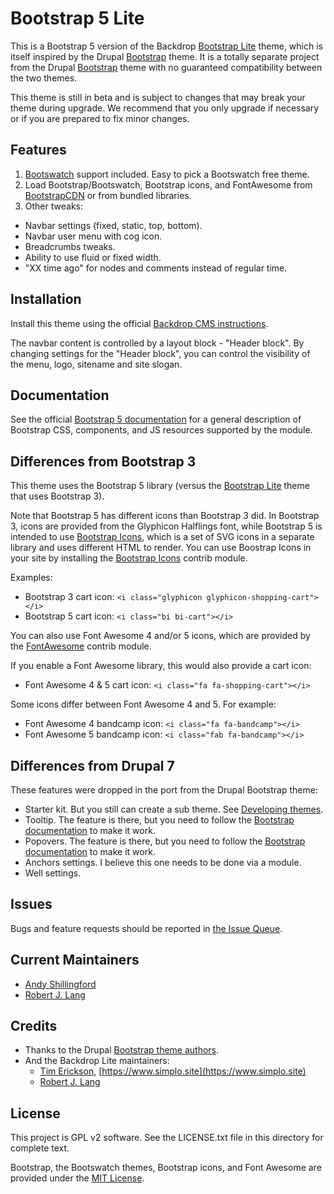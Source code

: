 Bootstrap 5 Lite
==============

This is a Bootstrap 5 version of the Backdrop [Bootstrap Lite](https://backdropcms.org/project/bootstrap_lite) theme, which is itself inspired by the Drupal [Bootstrap](https://www.drupal.org/project/bootstrap) theme. It is a totally separate project from the Drupal [Bootstrap](https://www.drupal.org/project/bootstrap) theme with no guaranteed compatibility between the two themes.

This theme is still in beta and is subject to changes that may break your theme during upgrade. We recommend that you only upgrade if necessary or if you are prepared to fix minor changes.

Features
--------

1. [Bootswatch](http://bootswatch.com) support included. Easy to pick a Bootswatch free theme.
2. Load Bootstrap/Bootswatch, Bootstrap icons, and FontAwesome from [BootstrapCDN](http://bootstrapcdn.com/) or from bundled libraries.
3. Other tweaks:
  - Navbar settings (fixed, static, top, bottom).
  - Navbar user menu with cog icon.
  - Breadcrumbs tweaks.
  - Ability to use fluid or fixed width.
  - "XX time ago" for nodes and comments instead of regular time.

Installation
------------


Install this theme using the official [Backdrop CMS instructions](https://backdropcms.org/guide/themes).

The navbar content is controlled by a layout block - "Header block". By changing settings for the "Header block", you can control the visibility of the menu, logo, sitename and site slogan.

Documentation
-------------

See the official [Bootstrap 5 documentation](https://getbootstrap.com/docs/5.1/getting-started/introduction/) for a general description of Bootstrap CSS, components, and JS resources supported by the module.

Differences from Bootstrap 3
----------------------------

This theme uses the Bootstrap 5 library (versus the [Bootstrap Lite](https://backdropcms.org/project/bootstrap_lite) theme that uses Bootstrap 3).

Note that Bootstrap 5 has different icons than Bootstrap 3 did. In Bootstrap 3, icons are provided from the Glyphicon Halflings font, while Bootstrap 5 is intended to use [Bootstrap Icons](https://icons.getbootstrap.com), which is a set of SVG icons in a separate library and uses different HTML to render. You can use Boostrap Icons in your site by installing the [Bootstrap Icons](https://backdropcms.org/project/bootstrap_icons) contrib module. 

Examples:

* Bootstrap 3 cart icon: `<i class="glyphicon glyphicon-shopping-cart"></i>`
* Bootstrap 5 cart icon: `<i class="bi bi-cart"></i>`

You can also use Font Awesome 4 and/or 5 icons, which are provided by the [FontAwesome](https://backdropcms.org/project/fontawesome) contrib module. 

If you enable a Font Awesome library, this would also provide a cart icon:

* Font Awesome 4 & 5 cart icon: `<i class="fa fa-shopping-cart"></i>`

Some icons differ between Font Awesome 4 and 5. For example:

* Font Awesome 4 bandcamp icon: `<i class="fa fa-bandcamp"></i>`
* Font Awesome 5 bandcamp icon: `<i class="fab fa-bandcamp"></i>`

Differences from Drupal 7
-------------------------

These features were dropped in the port from the Drupal Bootstrap theme:

  - Starter kit. But you still can create a sub theme. See [Developing themes](https://docs.backdropcms.org/documentation/developing-themes).
  - Tooltip. The feature is there, but you need to follow the [Bootstrap documentation](https://getbootstrap.com/docs/5.1/components/tooltips/) to make it work.
  - Popovers. The feature is there, but you need to follow the [Bootstrap documentation](https://getbootstrap.com/docs/5.1/components/popovers/) to make it work.
  - Anchors settings. I believe this one needs to be done via a module.
  - Well settings.

Issues
------

Bugs and feature requests should be reported in [the Issue Queue](https://github.com/backdrop-contrib/bootstrap5_lite/issues).

Current Maintainers
-------------------

- [Andy Shillingford](https://github.com/docwilmot)
- [ Robert J. Lang](https://github.com/bugfolder)

Credits
-------

- Thanks to the Drupal [Bootstrap theme authors](http://drupal.org/node/259843/committers).
- And the Backdrop Lite maintainers:
  - [Tim Erickson](https://github.com/stpaultim), [https://www.simplo.site](https://www.simplo.site)
  - [Robert J. Lang](https://github.com/bugfolder)


License
-------

This project is GPL v2 software. See the LICENSE.txt file in this directory for complete text.


Bootstrap, the Bootswatch themes, Bootstrap icons, and Font Awesome are provided under the [MIT License](https://getbootstrap.com/docs/5.0/about/license/).

